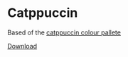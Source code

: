 # Catppuccin

Based of the [catppuccin colour pallete](https://github.com/catppuccin/catppuccin)

[Download](https://github.com/Quinxxxx/U/blob/main/Catppuccin/Mocha%20catppuccin.json)
